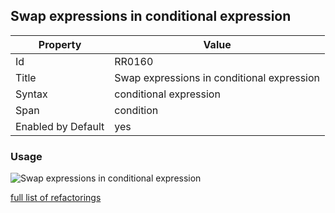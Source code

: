 ## Swap expressions in conditional expression

Property | Value
--- | ---
Id|RR0160
Title|Swap expressions in conditional expression
Syntax|conditional expression
Span|condition
Enabled by Default|yes

### Usage

![Swap expressions in conditional expression](../../images/refactorings/SwapExpressionsInConditionalExpression.png)

[full list of refactorings](Refactorings.md)